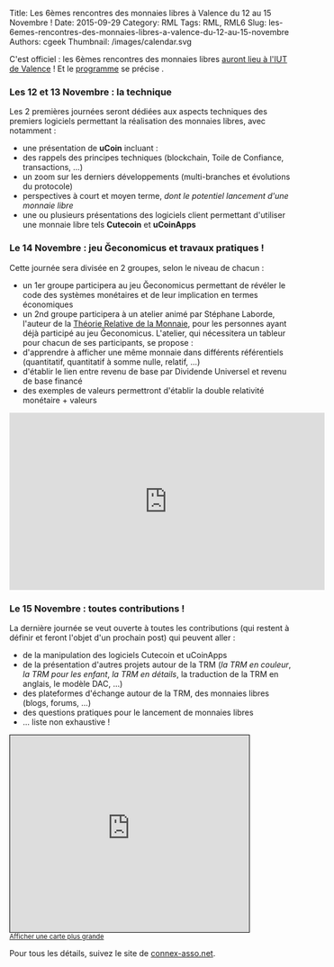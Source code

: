Title: Les 6èmes rencontres des monnaies libres à Valence du 12 au 15 Novembre !
Date: 2015-09-29
Category: RML
Tags: RML, RML6
Slug: les-6emes-rencontres-des-monnaies-libres-a-valence-du-12-au-15-novembre
Authors: cgeek
Thumbnail: /images/calendar.svg

C'est officiel : les 6èmes rencontres des monnaies libres [auront lieu à l'IUT de Valence](http://connex-asso.net/?p=27) ! Et le [programme](http://connex-asso.net/?p=82) se précise .

### Les 12 et 13 Novembre : la technique

Les 2 premières journées seront dédiées aux aspects techniques des premiers logiciels permettant la réalisation des monnaies libres, avec notamment :

* une présentation de **uCoin** incluant :
 * des rappels des principes techniques (blockchain, Toile de Confiance, transactions, ...)
 * un zoom sur les derniers développements (multi-branches et évolutions du protocole)
 * perspectives à court et moyen terme, *dont le potentiel lancement d'une monnaie libre*
* une ou plusieurs présentations des logiciels client permettant d'utiliser une monnaie libre tels **Cutecoin** et **uCoinApps**

### Le 14 Novembre : jeu Ğeconomicus et travaux pratiques !

Cette journée sera divisée en 2 groupes, selon le niveau de chacun :

* un 1er groupe participera au jeu Ğeconomicus permettant de révéler le code   des systèmes monétaires et de leur implication en termes économiques
* un 2nd groupe participera à un atelier animé par Stéphane Laborde, l'auteur de la [Théorie Relative de la Monnaie](http://trm.creationmonetaire.info/), pour les personnes ayant déjà participé au jeu Ğeconomicus. L'atelier, qui nécessitera un tableur pour chacun de ses participants, se propose :
 * d'apprendre à afficher une même monnaie dans différents référentiels (quantitatif, quantitatif à somme nulle, relatif, ...)
 * d'établir le lien entre revenu de base par Dividende Universel et revenu de base financé
 * des exemples de valeurs permettront d'établir la double relativité monétaire + valeurs

<iframe width="560" height="315" src="https://www.youtube.com/embed/4lDmgOvgKP4?list=PL0UDqLtXevvH1w83dlXvs7PmLKaJlFnMx" frameborder="0" allowfullscreen></iframe>

### Le 15 Novembre : toutes contributions !

La dernière journée se veut ouverte à toutes les contributions (qui restent à définir et feront l'objet d'un prochain post) qui peuvent aller :

* de la manipulation des logiciels Cutecoin et uCoinApps
* de la présentation d'autres projets autour de la TRM (*la TRM en couleur*,   *la TRM pour les enfant*, *la TRM en détails*, la traduction de la TRM en   anglais, le modèle DAC, ...)
* des plateformes d'échange autour de la TRM, des monnaies libres (blogs,   forums, ...)
* des questions pratiques pour le lancement de monnaies libres
* ... liste non exhaustive !

<iframe width="425" height="350" frameborder="0" scrolling="no" marginheight="0" marginwidth="0" src="https://www.openstreetmap.org/export/embed.html?bbox=4.80926513671875%2C44.873632497977226%2C5.024700164794922%2C44.984713498441046&amp;layer=mapnik&amp;marker=44.92919985125153%2C4.916982650756836" style="border: 1px solid black"></iframe><br/><small><a href="http://www.openstreetmap.org/?mlat=44.9292&amp;mlon=4.9170#map=13/44.9292/4.9170">Afficher une carte plus grande</a></small>

Pour tous les détails, suivez le site de [connex-asso.net](http://connex-asso.net/).

